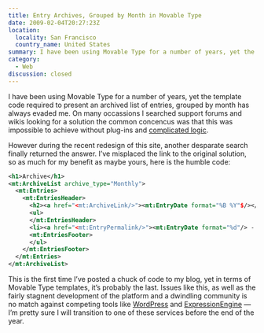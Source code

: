 ```yaml
---
title: Entry Archives, Grouped by Month in Movable Type
date: 2009-02-04T20:27:23Z
location:
  locality: San Francisco
  country_name: United States
summary: I have been using Movable Type for a number of years, yet the template code required to present an archived list of entries, grouped by month has always evaded me.
category:
  - Web
discussion: closed
---
```

I have been using Movable Type for a number of years, yet the template code required to present an archived list of entries, grouped by month has always evaded me. On many occassions I searched support forums and wikis looking for a solution the common concencus was that this was impossible to achieve without plug-ins and [complicated logic][1].

However during the recent redesign of this site, another desparate search finally returned the answer. I’ve misplaced the link to the original solution, so as much for my benefit as maybe yours, here is the humble code:

```xml
<h1>Archive</h1>
<mt:ArchiveList archive_type="Monthly">
  <mt:Entries>
    <mt:EntriesHeader>
      <h2><a href="<mt:ArchiveLink/>"><mt:EntryDate format="%B %Y"$/></a></h2>
      <ul>
      </mt:EntriesHeader>
      <li><a href="<mt:EntryPermalink/>"><mt:EntryDate format="%d"/> - <mt:EntryTitle/></a></li>
      <mt:EntriesFooter>
      </ul>
    </mt:EntriesFooter>
  </mt:Entries>
</mt:ArchiveList>
```

This is the first time I’ve posted a chuck of code to my blog, yet in terms of Movable Type templates, it’s probably the last. Issues like this, as well as the fairly stagnent development of the platform and a dwindling community is no match against competing tools like [WordPress][2] and [ExpressionEngine][3] — I’m pretty sure I will transition to one of these services before the end of the year.

[1]: http://www.movable-type-weblog.com/archive/entry/grouping-a-list-of-entries-by-month.html
[2]: http://wordpress.org
[3]: http://expressionengine.com
